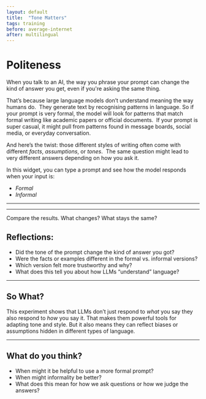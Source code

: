 ```yaml
---
layout: default
title:  "Tone Matters"
tags: training
before: average-internet
after: multilingual
---
```


# Politeness

When you talk to an AI, the way you phrase your prompt can change the kind of answer you get, even if you're asking the same thing.

That’s because large language models don’t understand meaning the way humans do.  
They generate text by recognising patterns in language. So if your prompt is very formal, the model will look for patterns that match formal writing like academic papers or official documents. 
If your prompt is super casual, it might pull from patterns found in message boards, social media, or everyday conversation.

And here’s the twist: those different styles of writing often come with different *facts*, *assumptions*, or *tones*.  
The same question might lead to very different answers depending on how you ask it.

In this widget, you can type a prompt and see how the model responds when your input is:
- *Formal*
- *Informal*

---

<script
	type="module"
	src="https://gradio.s3-us-west-2.amazonaws.com/5.23.3/gradio.js"
></script>

<gradio-app src="https://willsh1997-politeness-demo.hf.space"></gradio-app>

---

Compare the results. What changes? What stays the same?

## Reflections:

- Did the tone of the prompt change the kind of answer you got?
- Were the facts or examples different in the formal vs. informal versions?
- Which version felt more trustworthy and why?
- What does this tell you about how LLMs “understand” language?

---

## So What?

This experiment shows that LLMs don’t just respond to *what* you say they also respond to *how* you say it. That makes them powerful tools for adapting tone and style. But it also means they can reflect biases or assumptions hidden in different types of language.

---

## What do you think?

- When might it be helpful to use a more formal prompt?
- When might informality be better?
- What does this mean for how we ask questions or how we judge the answers?



